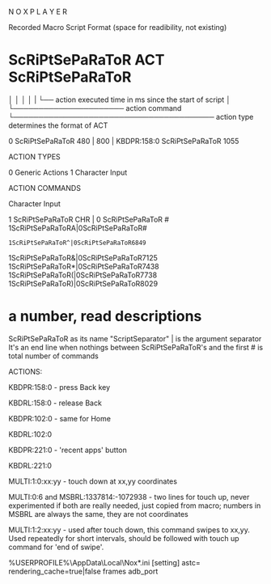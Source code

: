 N O X   P L A Y E R

Recorded Macro Script Format (space for readibility, not existing)

# ScRiPtSePaRaToR ACT ScRiPtSePaRaToR #
│                 │                   │
│                 |                   └── action executed time in ms since the start of script
│                 └────────────────────── action command
└──────────────────────────────────────── action type determines the format of ACT


0 ScRiPtSePaRaToR 480 | 800 | KBDPR:158:0 ScRiPtSePaRaToR 1055

ACTION TYPES

  0 Generic Actions
  1 Character Input

ACTION COMMANDS

  Character Input

  1 ScRiPtSePaRaToR CHR | 0 ScRiPtSePaRaToR #
  1ScRiPtSePaRaToRA|0ScRiPtSePaRaToR#

    1ScRiPtSePaRaToR^|0ScRiPtSePaRaToR6849
  1ScRiPtSePaRaToR&|0ScRiPtSePaRaToR7125
  1ScRiPtSePaRaToR*|0ScRiPtSePaRaToR7438
  1ScRiPtSePaRaToR(|0ScRiPtSePaRaToR7738
  1ScRiPtSePaRaToR)|0ScRiPtSePaRaToR8029

# a number, read descriptions
ScRiPtSePaRaToR as its name "ScriptSeparator"
| is the argument separator
It's an end line when nothings between ScRiPtSePaRaToR's and the first # is total number of commands

ACTIONS:

KBDPR:158:0 - press Back key

KBDRL:158:0 - release Back

KBDPR:102:0 - same for Home

KBDRL:102:0

KBDPR:221:0 - 'recent apps' button

KBDRL:221:0

MULTI:1:0:xx:yy - touch down at xx,yy coordinates

MULTI:0:6 and MSBRL:1337814:-1072938 - two lines for touch up, never experimented if both are really needed, just copied from macro; numbers in MSBRL are always the same, they are not coordinates

MULTI:1:2:xx:yy - used after touch down, this command swipes to xx,yy. Used repeatedly for short intervals, should be followed with touch up command for 'end of swipe'.

%USERPROFILE%\AppData\Local\Nox\*.ini
[setting]
  astc=
  rendering_cache=true|false
  frames
  adb_port

  


